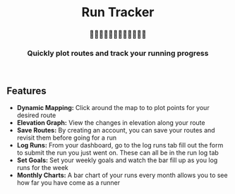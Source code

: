 <h1 align="center">Run Tracker</h1>
<div align="center">
  <h3>🏃‍🏃🏃‍🏃🏃‍🏃🏃‍🏃🏃‍🏃🏃‍🏃</h3>
</div>
<div align="center">
  <h3>Quickly plot routes and track your running progress</h3>
</div>

<br />

## Features
- __Dynamic Mapping:__ Click around the map to to plot points for your desired route
- __Elevation Graph:__ View the changes in elevation along your route
- __Save Routes:__ By creating an account, you can save your routes and revisit them before going for a run
- __Log Runs:__ From your dashboard, go to the log runs tab fill out the form to submit the run you just went on. These can all be in the run log tab
- __Set Goals:__ Set your weekly goals and watch the bar fill up as you log runs for the week
- __Monthly Charts:__ A bar chart of your runs every month allows you to see how far you have come as a runner
